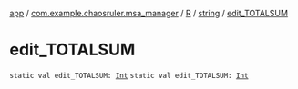 [app](../../../index.md) / [com.example.chaosruler.msa_manager](../../index.md) / [R](../index.md) / [string](index.md) / [edit_TOTALSUM](.)

# edit_TOTALSUM

`static val edit_TOTALSUM: `[`Int`](https://kotlinlang.org/api/latest/jvm/stdlib/kotlin/-int/index.html)
`static val edit_TOTALSUM: `[`Int`](https://kotlinlang.org/api/latest/jvm/stdlib/kotlin/-int/index.html)
